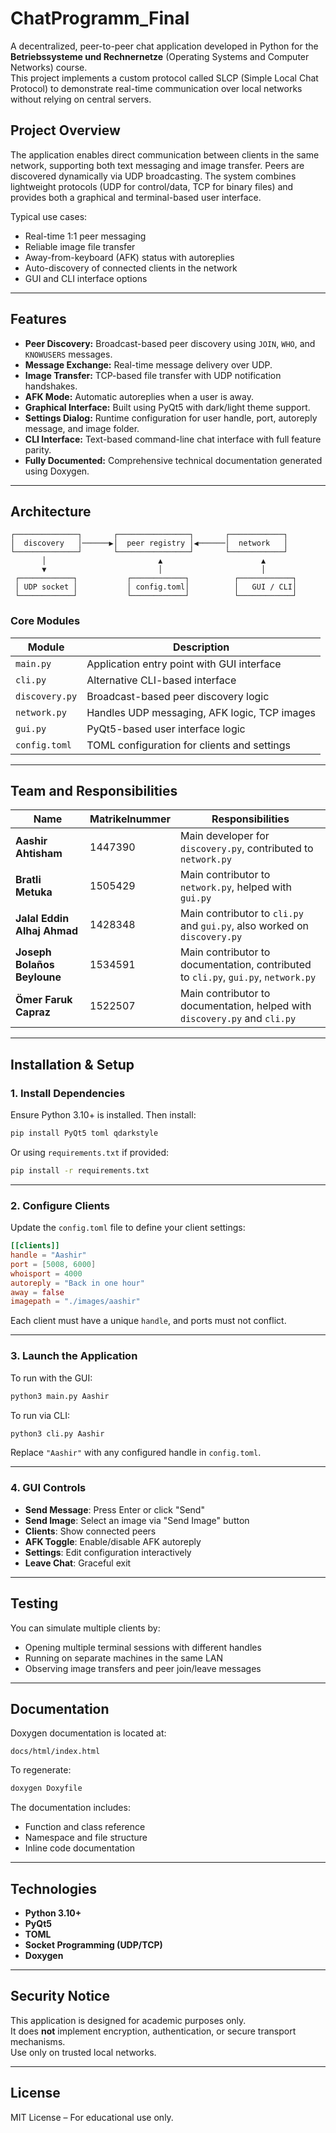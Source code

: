 # ChatProgramm_Final

A decentralized, peer-to-peer chat application developed in Python for the **Betriebssysteme und Rechnernetze** (Operating Systems and Computer Networks) course.  
This project implements a custom protocol called SLCP (Simple Local Chat Protocol) to demonstrate real-time communication over local networks without relying on central servers.

## Project Overview

The application enables direct communication between clients in the same network, supporting both text messaging and image transfer. Peers are discovered dynamically via UDP broadcasting. The system combines lightweight protocols (UDP for control/data, TCP for binary files) and provides both a graphical and terminal-based user interface.

Typical use cases:
- Real-time 1:1 peer messaging
- Reliable image file transfer
- Away-from-keyboard (AFK) status with autoreplies
- Auto-discovery of connected clients in the network
- GUI and CLI interface options

---

## Features

- **Peer Discovery:** Broadcast-based peer discovery using `JOIN`, `WHO`, and `KNOWUSERS` messages.
- **Message Exchange:** Real-time message delivery over UDP.
- **Image Transfer:** TCP-based file transfer with UDP notification handshakes.
- **AFK Mode:** Automatic autoreplies when a user is away.
- **Graphical Interface:** Built using PyQt5 with dark/light theme support.
- **Settings Dialog:** Runtime configuration for user handle, port, autoreply message, and image folder.
- **CLI Interface:** Text-based command-line chat interface with full feature parity.
- **Fully Documented:** Comprehensive technical documentation generated using Doxygen.

---

## Architecture

```
┌──────────────┐       ┌────────────────┐       ┌────────────┐
│  discovery   │──────▶│  peer registry │◀──────│  network   │
└──────────────┘       └────────────────┘       └────────────┘
       │                         ▲                      ▲
       ▼                         │                      │
 ┌────────────┐           ┌────────────┐          ┌────────────┐
 │ UDP socket │           │ config.toml│          │   GUI / CLI│
 └────────────┘           └────────────┘          └────────────┘
```

### Core Modules

| Module        | Description                                  |
|---------------|----------------------------------------------|
| `main.py`     | Application entry point with GUI interface   |
| `cli.py`      | Alternative CLI-based interface              |
| `discovery.py`| Broadcast-based peer discovery logic         |
| `network.py`  | Handles UDP messaging, AFK logic, TCP images |
| `gui.py`      | PyQt5-based user interface logic             |
| `config.toml` | TOML configuration for clients and settings  |

---

## Team and Responsibilities

| Name                        | Matrikelnummer | Responsibilities                                                                   |
|-----------------------------|----------------|------------------------------------------------------------------------------------|
| **Aashir Ahtisham**         | 1447390        | Main developer for `discovery.py`, contributed to `network.py`                     |
| **Bratli Metuka**           | 1505429        | Main contributor to `network.py`, helped with `gui.py`                             |
| **Jalal Eddin Alhaj Ahmad** | 1428348        | Main contributor to `cli.py` and `gui.py`, also worked on `discovery.py`           |
| **Joseph Bolaños Beyloune** | 1534591        | Main contributor to documentation, contributed to `cli.py`, `gui.py`, `network.py` |
| **Ömer Faruk Capraz**       | 1522507        | Main contributor to documentation, helped with `discovery.py` and `cli.py`         |

---

## Installation & Setup

### 1. Install Dependencies

Ensure Python 3.10+ is installed. Then install:

```bash
pip install PyQt5 toml qdarkstyle
```

Or using `requirements.txt` if provided:

```bash
pip install -r requirements.txt
```

---

### 2. Configure Clients

Update the `config.toml` file to define your client settings:

```toml
[[clients]]
handle = "Aashir"
port = [5008, 6000]
whoisport = 4000
autoreply = "Back in one hour"
away = false
imagepath = "./images/aashir"
```

Each client must have a unique `handle`, and ports must not conflict.

---

### 3. Launch the Application

To run with the GUI:

```bash
python3 main.py Aashir
```

To run via CLI:

```bash
python3 cli.py Aashir
```

Replace `"Aashir"` with any configured handle in `config.toml`.

---

### 4. GUI Controls

- **Send Message**: Press Enter or click "Send"
- **Send Image**: Select an image via "Send Image" button
- **Clients**: Show connected peers
- **AFK Toggle**: Enable/disable AFK autoreply
- **Settings**: Edit configuration interactively
- **Leave Chat**: Graceful exit

---

## Testing

You can simulate multiple clients by:
- Opening multiple terminal sessions with different handles
- Running on separate machines in the same LAN
- Observing image transfers and peer join/leave messages

---

## Documentation

Doxygen documentation is located at:

```
docs/html/index.html
```

To regenerate:

```bash
doxygen Doxyfile
```

The documentation includes:
- Function and class reference
- Namespace and file structure
- Inline code documentation

---

## Technologies

- **Python 3.10+**
- **PyQt5**
- **TOML**
- **Socket Programming (UDP/TCP)**
- **Doxygen**

---

## Security Notice

This application is designed for academic purposes only.  
It does **not** implement encryption, authentication, or secure transport mechanisms.  
Use only on trusted local networks.

---

## License

MIT License – For educational use only.